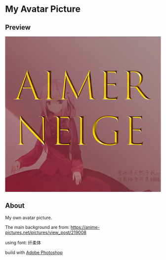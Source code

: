 # My Avatar Picture

## Preview

![Profile Picture](https://raw.githubusercontent.com/AimerNeige/PicGoData/master/img/AimerNeige.jpg)

## About

My own avatar picture.

The main background are from: <https://anime-pictures.net/pictures/view_post/219008>

using font: 纤柔体

build with [Adobe Photoshop](https://www.adobe.com/products/photoshop.html)

